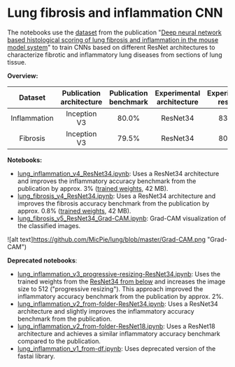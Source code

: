 # Lung fibrosis and inflammation CNN

The notebooks use the [dataset](https://osf.io/28qbc/) from the publication "[Deep neural network based histological scoring of lung fibrosis and inflammation in the mouse model system](https://journals.plos.org/plosone/article?id=10.1371/journal.pone.0202708)" to train CNNs based on different ResNet architectures to characterize fibrotic and inflammatory lung diseases from sections of lung tissue.

**Overview:**

| Dataset | Publication architecture | Publication benchmark | Experimental architecture | Experimental results |
| :---: | :---:| :---: | :---: | :---: |
| Inflammation | Inception V3 | 80.0% | ResNet34 | 83.3% |
| Fibrosis | Inception V3 | 79.5% | ResNet34 | 80.3% |

**Notebooks:**
* [lung_inflammation_v4_ResNet34.ipynb](https://nbviewer.jupyter.org/github/MicPie/lung/blob/master/lung_inflammation_v4_ResNet34.ipynb): Uses a ResNet34 architecture and improves the inflammatory accuracy benchmark from the publication by approx. 3% ([trained weights](https://github.com/MicPie/lung/blob/master/lung_inf_v4-ResNet34_stage-2_train-3_epoch-2_0-833333.pth), 42 MB).
* [lung_fibrosis_v4_ResNet34.ipynb](https://nbviewer.jupyter.org/github/MicPie/lung/blob/master/lung_fibrosis_v4_ResNet34.ipynb): Uses a ResNet34 architecture and improves the fibrosis accuracy benchmark from the publication by approx. 0.8% ([trained weights](https://github.com/MicPie/lung/blob/master/lung_fib_v4-ResNet34_stage-2_train-3_epoch-2_0-803179.pth), 42 MB).
* [lung_fibrosis_v5_ResNet34_Grad-CAM.ipynb](https://nbviewer.jupyter.org/github/MicPie/lung/blob/master/lung_fibrosis_v5_ResNet34_Grad-CAM.ipynb): Grad-CAM visualization of the classified images.

![alt text]https://github.com/MicPie/lung/blob/master/Grad-CAM.png "Grad-CAM")

**Deprecated notebooks**:
* [lung_inflammation_v3_progressive-resizing-ResNet34.ipynb](https://nbviewer.jupyter.org/github/MicPie/lung/blob/master/lung_inflammation_v3_progressive-resizing-ResNet34.ipynb): Uses the trained weights from the [ResNet34 from below](https://github.com/MicPie/lung/blob/master/lung_inflammation_v2_from-folder-ResNet34.ipynb) and increases the image size to 512 ("progressive resizing"). This approach improved the inflammatory accuracy benchmark from the publication by approx. 2%.
* [lung_inflammation_v2_from-folder-ResNet34.ipynb](https://nbviewer.jupyter.org/github/MicPie/lung/blob/master/lung_inflammation_v2_from-folder-ResNet34.ipynb): Uses a ResNet34 architecture and slightly improves the inflammatory accuracy benchmark from the publication.
* [lung_inflammation_v2_from-folder-ResNet18.ipynb](https://nbviewer.jupyter.org/github/MicPie/lung/blob/master/lung_inflammation_v2_from-folder-ResNet18.ipynb): Uses a ResNet18 architecture and achieves a similar inflammatory accuracy benchmark compared to the publication.
* [lung_inflammation_v1_from-df.ipynb](https://nbviewer.jupyter.org/github/MicPie/lung/blob/master/lung_inflammation_v1_from-df.ipynb): Uses deprecated version of the fastai library.
